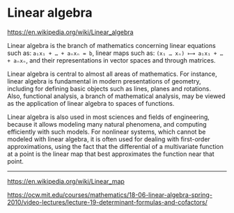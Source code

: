 # Linear algebra

https://en.wikipedia.org/wiki/Linear_algebra

Linear algebra is the branch of mathematics concerning linear equations such as: `a₁x₁ + … + aₙxₙ = b`, linear maps such as: `(x₁ … xₙ) ⟼ a₁x₁ + … + aₙxₙ`, and their representations in vector spaces and through matrices.

Linear algebra is central to almost all areas of mathematics. For instance, linear algebra is fundamental in modern presentations of geometry, including for defining basic objects such as lines, planes and rotations. Also, functional analysis, a branch of mathematical analysis, may be viewed as the application of linear algebra to spaces of functions.

Linear algebra is also used in most sciences and fields of engineering, because it allows modeling many natural phenomena, and computing efficiently with such models. For nonlinear systems, which cannot be modeled with linear algebra, it is often used for dealing with first-order approximations, using the fact that the differential of a multivariate function at a point is the linear map that best approximates the function near that point.

---
https://en.wikipedia.org/wiki/Linear_map

https://ocw.mit.edu/courses/mathematics/18-06-linear-algebra-spring-2010/video-lectures/lecture-19-determinant-formulas-and-cofactors/
